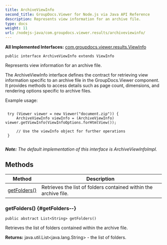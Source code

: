 ```yaml
---
title: ArchiveViewInfo
second_title: GroupDocs.Viewer for Node.js via Java API Reference
description: Represents view information for an archive file.
type: docs
weight: 11
url: /nodejs-java/com.groupdocs.viewer.results/archiveviewinfo/
---
```

**All Implemented Interfaces:**
[com.groupdocs.viewer.results.ViewInfo](../../com.groupdocs.viewer.results/viewinfo)
```
public interface ArchiveViewInfo extends ViewInfo
```

Represents view information for an archive file.

The ArchiveViewInfo interface defines the contract for retrieving view information specific to an archive file in the GroupDocs.Viewer component. It provides methods to access details such as page count, dimensions, and rendering options specific to archive files.

Example usage:

```

 try (Viewer viewer = new Viewer("document.zip")) {
     ArchiveViewInfo viewInfo = (ArchiveViewInfo) viewer.getViewInfo(ViewInfoOptions.forHtmlView());

     // Use the viewInfo object for further operations
 }
 
```

***Note:** The default implementation of this interface is ArchiveViewInfoImpl.*
## Methods

| Method | Description |
| --- | --- |
| [getFolders()](#getFolders--) | Retrieves the list of folders contained within the archive file. |
### getFolders() {#getFolders--}
```
public abstract List<String> getFolders()
```


Retrieves the list of folders contained within the archive file.

**Returns:**
java.util.List<java.lang.String> - the list of folders.
